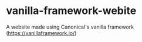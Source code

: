 # vanilla-framework-webite
A website made using Canonical's vanilla framework (https://vanillaframework.io/)
